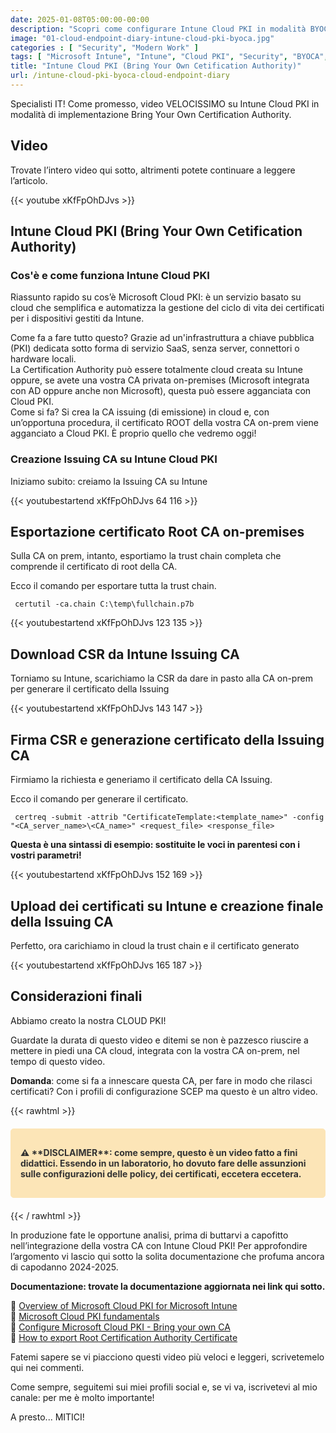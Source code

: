 ```yaml
---
date: 2025-01-08T05:00:00-00:00
description: "Scopri come configurare Intune Cloud PKI in modalità BYOCA. Guida passo-passo per semplificare la gestione dei certificati per dispositivi Intune, senza server locali. Video didattico con documentazione aggiornata."
image: "01-cloud-endpoint-diary-intune-cloud-pki-byoca.jpg"
categories : [ "Security", "Modern Work" ]
tags: [ "Microsoft Intune", "Intune", "Cloud PKI", "Security", "BYOCA", "Video", "Guida" ]
title: "Intune Cloud PKI (Bring Your Own Cetification Authority)"
url: /intune-cloud-pki-byoca-cloud-endpoint-diary
---
```

Specialisti IT! Come promesso, video VELOCISSIMO su Intune Cloud PKI in modalità di implementazione Bring Your Own Certification Authority.

## Video
Trovate l’intero video qui sotto, altrimenti potete continuare a leggere l’articolo.

{{< youtube xKfFpOhDJvs >}}

## Intune Cloud PKI (Bring Your Own Cetification Authority)

### Cos'è e come funziona Intune Cloud PKI
Riassunto rapido su cos’è Microsoft Cloud PKI: è un servizio basato su cloud che semplifica e automatizza la gestione del ciclo di vita dei certificati per i dispositivi gestiti da Intune.

Come fa a fare tutto questo? Grazie ad un'infrastruttura a chiave pubblica (PKI) dedicata sotto forma di servizio SaaS, senza server, connettori o hardware locali.  
La Certification Authority può essere totalmente cloud creata su Intune oppure, se avete una vostra CA privata on-premises (Microsoft integrata con AD oppure anche non Microsoft), questa può essere agganciata con Cloud PKI.  
Come si fa? Si crea la CA issuing (di emissione) in cloud e, con un’opportuna procedura, il certificato ROOT della vostra CA on-prem viene agganciato a Cloud PKI.
È proprio quello che vedremo oggi!

### Creazione Issuing CA su Intune Cloud PKI
Iniziamo subito: creiamo la Issuing CA su Intune

{{< youtubestartend xKfFpOhDJvs  64 116 >}}

## Esportazione certificato Root CA on-premises
Sulla CA on prem, intanto, esportiamo la trust chain completa che comprende il certificato di root della CA.

Ecco il comando per esportare tutta la trust chain.

   ```
    certutil -ca.chain C:\temp\fullchain.p7b
   ```

{{< youtubestartend xKfFpOhDJvs  123 135 >}}

## Download CSR da Intune Issuing CA
Torniamo su Intune, scarichiamo la CSR da dare in pasto alla CA on-prem per generare il certificato della Issuing

{{< youtubestartend xKfFpOhDJvs  143 147 >}}

## Firma CSR e generazione certificato della Issuing CA
Firmiamo la richiesta e generiamo il certificato della CA Issuing.

Ecco il comando per generare il certificato.

   ```
    certreq -submit -attrib "CertificateTemplate:<template_name>" -config "<CA_server_name>\<CA_name>" <request_file> <response_file>  
   ```  

**Questa è una sintassi di esempio: sostituite le voci in parentesi con i vostri parametri!**

{{< youtubestartend xKfFpOhDJvs  152 169 >}}

## Upload dei certificati su Intune e creazione finale della Issuing CA
Perfetto, ora carichiamo in cloud la trust chain e il certificato generato

{{< youtubestartend xKfFpOhDJvs  165 187 >}}

## Considerazioni finali
Abbiamo creato la nostra CLOUD PKI!

Guardate la durata di questo video e ditemi se non è pazzesco riuscire a mettere in piedi una CA cloud, integrata con la vostra CA on-prem, nel tempo di questo video.

**Domanda**: come si fa a innescare questa CA, per fare in modo che rilasci certificati? Con i profili di configurazione SCEP ma questo è un altro video.

{{< rawhtml >}}
  <div class="disclaimer-box" style="background-color:rgb(252, 229, 183); border: 1px solid rgb(252, 229, 183); padding: 15px; margin: 20px 0; border-radius: 5px; color: #333; font-weight: bold;">
    <p>⚠️ **DISCLAIMER**: come sempre, questo è un video fatto a fini didattici. Essendo in un laboratorio, ho dovuto fare delle assunzioni sulle configurazioni delle policy, dei certificati, eccetera eccetera.</p>
  </div>
{{< / rawhtml >}}


In produzione fate le opportune analisi, prima di buttarvi a capofitto nell’integrazione della vostra CA con Intune Cloud PKI!
Per approfondire l’argomento vi lascio qui sotto la solita documentazione che profuma ancora di capodanno 2024-2025.

**Documentazione: trovate la documentazione aggiornata nei link qui sotto.**

📃 [Overview of Microsoft Cloud PKI for Microsoft Intune](https://learn.microsoft.com/en-us/mem/intune/protect/microsoft-cloud-pki-overview)  
📃 [Microsoft Cloud PKI fundamentals](https://learn.microsoft.com/en-us/mem/intune/protect/microsoft-cloud-pki-fundamentals)  
📃 [Configure Microsoft Cloud PKI - Bring your own CA](https://learn.microsoft.com/en-us/mem/intune/protect/microsoft-cloud-pki-configure-byoca)  
📃 [How to export Root Certification Authority Certificate](https://learn.microsoft.com/en-us/troubleshoot/windows-server/certificates-and-public-key-infrastructure-pki/export-root-certification-authority-certificate)

Fatemi sapere se vi piacciono questi video più veloci e leggeri, scrivetemelo qui nei commenti.

Come sempre, seguitemi sui miei profili social e, se vi va, iscrivetevi al mio canale: per me è molto importante!

A presto... MITICI!
